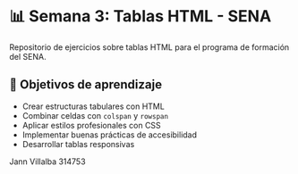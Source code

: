 # 📊 Semana 3: Tablas HTML - SENA

Repositorio de ejercicios sobre tablas HTML para el programa de formación del SENA.

## 🎯 Objetivos de aprendizaje

- Crear estructuras tabulares con HTML
- Combinar celdas con `colspan` y `rowspan`
- Aplicar estilos profesionales con CSS
- Implementar buenas prácticas de accesibilidad
- Desarrollar tablas responsivas

Jann Villalba 314753
